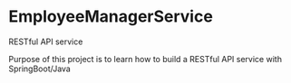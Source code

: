 # EmployeeManagerService
RESTful API service

Purpose of this project is to learn how to build a RESTful API service with SpringBoot/Java
